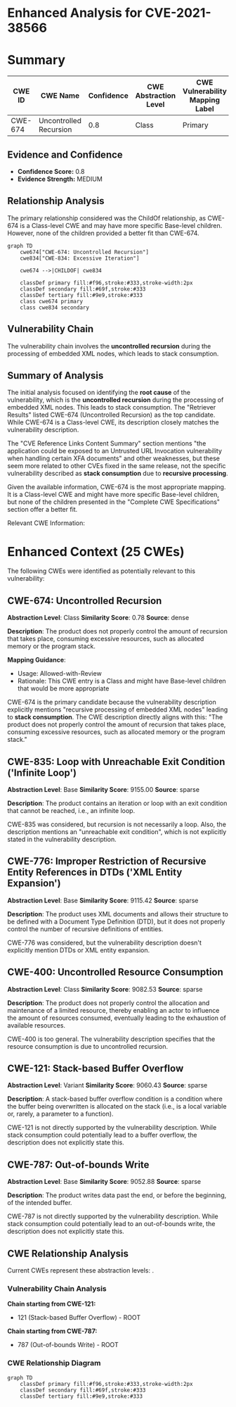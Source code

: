 # Enhanced Analysis for CVE-2021-38566

# Summary
| CWE ID | CWE Name | Confidence | CWE Abstraction Level | CWE Vulnerability Mapping Label | CWE-Vulnerability Mapping Notes |
|---|---|---|---|---|---|
| CWE-674 | Uncontrolled Recursion | 0.8 | Class | Primary | Allowed-with-Review |

## Evidence and Confidence

*   **Confidence Score:** 0.8
*   **Evidence Strength:** MEDIUM

## Relationship Analysis
The primary relationship considered was the ChildOf relationship, as CWE-674 is a Class-level CWE and may have more specific Base-level children. However, none of the children provided a better fit than CWE-674.

```mermaid
graph TD
    cwe674["CWE-674: Uncontrolled Recursion"]
    cwe834["CWE-834: Excessive Iteration"]
    
    cwe674 -->|CHILDOF| cwe834
    
    classDef primary fill:#f96,stroke:#333,stroke-width:2px
    classDef secondary fill:#69f,stroke:#333
    classDef tertiary fill:#9e9,stroke:#333
    class cwe674 primary
    class cwe834 secondary
```

## Vulnerability Chain
The vulnerability chain involves the **uncontrolled recursion** during the processing of embedded XML nodes, which leads to stack consumption.

## Summary of Analysis
The initial analysis focused on identifying the **root cause** of the vulnerability, which is the **uncontrolled recursion** during the processing of embedded XML nodes. This leads to stack consumption. The "Retriever Results" listed CWE-674 (Uncontrolled Recursion) as the top candidate. While CWE-674 is a Class-level CWE, its description closely matches the vulnerability description.

The "CVE Reference Links Content Summary" section mentions "the application could be exposed to an Untrusted URL Invocation vulnerability when handling certain XFA documents" and other weaknesses, but these seem more related to other CVEs fixed in the same release, not the specific vulnerability described as **stack consumption** due to **recursive processing**.

Given the available information, CWE-674 is the most appropriate mapping. It is a Class-level CWE and might have more specific Base-level children, but none of the children presented in the "Complete CWE Specifications" section offer a better fit.

Relevant CWE Information:

# Enhanced Context (25 CWEs)
The following CWEs were identified as potentially relevant to this vulnerability:

## CWE-674: Uncontrolled Recursion
**Abstraction Level**: Class
**Similarity Score**: 0.78
**Source**: dense

**Description**:
The product does not properly control the amount of recursion that takes place,  consuming excessive resources, such as allocated memory or the program stack.

**Mapping Guidance**:
- Usage: Allowed-with-Review
- Rationale: This CWE entry is a Class and might have Base-level children that would be more appropriate

CWE-674 is the primary candidate because the vulnerability description explicitly mentions "recursive processing of embedded XML nodes" leading to **stack consumption**. The CWE description directly aligns with this: "The product does not properly control the amount of recursion that takes place, consuming excessive resources, such as allocated memory or the program stack."

## CWE-835: Loop with Unreachable Exit Condition ('Infinite Loop')
**Abstraction Level**: Base
**Similarity Score**: 9155.00
**Source**: sparse

**Description**:
The product contains an iteration or loop with an exit condition that cannot be reached, i.e., an infinite loop.

CWE-835 was considered, but recursion is not necessarily a loop. Also, the description mentions an "unreachable exit condition", which is not explicitly stated in the vulnerability description.

## CWE-776: Improper Restriction of Recursive Entity References in DTDs ('XML Entity Expansion')
**Abstraction Level**: Base
**Similarity Score**: 9115.42
**Source**: sparse

**Description**:
The product uses XML documents and allows their structure to be defined with a Document Type Definition (DTD), but it does not properly control the number of recursive definitions of entities.

CWE-776 was considered, but the vulnerability description doesn't explicitly mention DTDs or XML entity expansion.

## CWE-400: Uncontrolled Resource Consumption
**Abstraction Level**: Class
**Similarity Score**: 9082.53
**Source**: sparse

**Description**:
The product does not properly control the allocation and maintenance of a limited resource, thereby enabling an actor to influence the amount of resources consumed, eventually leading to the exhaustion of available resources.

CWE-400 is too general. The vulnerability description specifies that the resource consumption is due to uncontrolled recursion.

## CWE-121: Stack-based Buffer Overflow
**Abstraction Level**: Variant
**Similarity Score**: 9060.43
**Source**: sparse

**Description**:
A stack-based buffer overflow condition is a condition where the buffer being overwritten is allocated on the stack (i.e., is a local variable or, rarely, a parameter to a function).

CWE-121 is not directly supported by the vulnerability description. While stack consumption could potentially lead to a buffer overflow, the description does not explicitly state this.

## CWE-787: Out-of-bounds Write
**Abstraction Level**: Base
**Similarity Score**: 9052.88
**Source**: sparse

**Description**:
The product writes data past the end, or before the beginning, of the intended buffer.

CWE-787 is not directly supported by the vulnerability description. While stack consumption could potentially lead to an out-of-bounds write, the description does not explicitly state this.


## CWE Relationship Analysis

Current CWEs represent these abstraction levels: .


### Vulnerability Chain Analysis

**Chain starting from CWE-121:**
- 121 (Stack-based Buffer Overflow) - ROOT


**Chain starting from CWE-787:**
- 787 (Out-of-bounds Write) - ROOT



### CWE Relationship Diagram

```mermaid
graph TD
    classDef primary fill:#f96,stroke:#333,stroke-width:2px
    classDef secondary fill:#69f,stroke:#333
    classDef tertiary fill:#9e9,stroke:#333
```